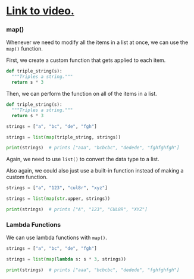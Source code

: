 # [Link to video.](https://www.youtube.com/watch?v=5CMbVw2mKp4&list=PLVD25niNi0BnTo_MGI8NI6WvVIXcC9khH)

### map()

Whenever we need to modify all the items in a list at once, we can use the `map()` function.

First, we create a custom function that gets applied to each item.

```python
def triple_string(s):
  """Triples a string."""
  return s * 3
```

Then, we can perform the function on all of the items in a list.

```python
def triple_string(s):
  """Triples a string."""
  return s * 3

strings = ["a", "bc", "de", "fgh"]

strings = list(map(triple_string, strings))

print(strings)  # prints ["aaa", "bcbcbc", "dedede", "fghfghfgh"]
```

Again, we need to use `list()` to convert the data type to a list.

Also again, we could also just use a built-in function instead of making a custom function.

```python
strings = ["a", "123", "cul8r", "xyz"]

strings = list(map(str.upper, strings))

print(strings)  # prints ["A", "123", "CUL8R", "XYZ"]
```

### Lambda Functions

We can use lambda functions with `map()`.

```python
strings = ["a", "bc", "de", "fgh"]

strings = list(map(lambda s: s * 3, strings))

print(strings)  # prints ["aaa", "bcbcbc", "dedede", "fghfghfgh"]
```

